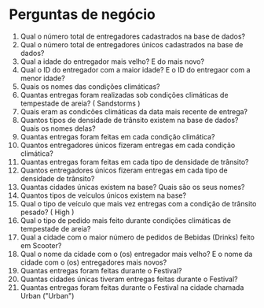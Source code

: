 # Perguntas de negócio

1. Qual o número total de entregadores cadastrados na base de dados?
2. Qual o número total de entregadores únicos cadastrados na base de dados?
3. Qual a idade do entregador mais velho? E do mais novo?
4. Qual o ID do entregador com a maior idade? E o ID do entregaor com a menor idade?
5. Quais os nomes das condições climáticas?
6. Quantas entregas foram realizadas sob condições climáticas de tempestade de areia? ( Sandstorms )
7. Quais eram as condicões climáticas da data mais recente de entrega? 
8. Quantos tipos de densidade de trânsito existem na base de dados? Quais os nomes delas?
9. Quantas entregas foram feitas em cada condição climática?
10. Quantos entregadores únicos fizeram entregas em cada condição climática?
11. Quantas entregas foram feitas em cada tipo de densidade de trânsito?
12. Quantos entregadores únicos fizeram entregas em cada tipo de densidade de trânsito?
13. Quantas cidades únicas existem na base? Quais são os seus nomes?
14. Quantos tipos de veículos únicos existem na base?
15. Qual o tipo de veículo que mais vez entregas com a condição de trânsito pesado? ( High )
16. Qual o tipo de pedido mais feito durante condições climáticas de tempestade de areia?
17. Qual a cidade com o maior número de pedidos de Bebidas (Drinks) feito em Scooter?
18. Qual o nome da cidade com o (os) entregador mais velho? E o nome da cidade com o (os) entregadores mais novos?
19. Quantas entregas foram feitas durante o Festival?
20. Quantas cidades únicas tiveram entregas feitas durante o Festival?
21. Quantas entregas foram feitas durante o Festival na cidade chamada Urban ("Urban")
